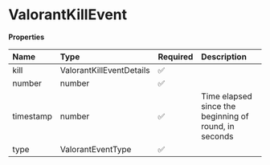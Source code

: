 # ValorantKillEvent

**Properties**

| Name      | Type                     | Required | Description                                           |
| :-------- | :----------------------- | :------- | :---------------------------------------------------- |
| kill      | ValorantKillEventDetails | ✅       |                                                       |
| number    | number                   | ✅       |                                                       |
| timestamp | number                   | ✅       | Time elapsed since the beginning of round, in seconds |
| type      | ValorantEventType        | ✅       |                                                       |

<!-- This file was generated by liblab | https://liblab.com/ -->
